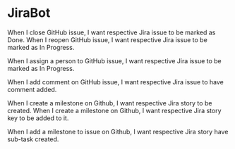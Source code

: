 # JiraBot

When I close GitHub issue, I want respective Jira issue to be marked as Done.
When I reopen GitHub issue, I want respective Jira issue to be marked as In Progress.

When I assign a person to GitHub issue, I want respective Jira issue to be marked as In Progress.

When I add comment on GitHub issue, I want respective Jira issue to have comment added.

When I create a milestone on Github, I want respective Jira story to be created.
When I create a milestone on Github, I want respective Jira story key to be added to it.

When I add a milestone to issue on Github, I want respective Jira story have sub-task created.
